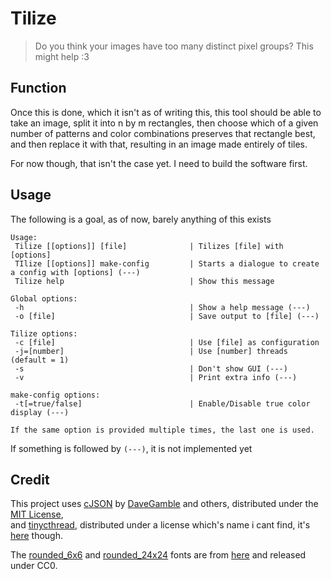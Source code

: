 # Tilize

> Do you think your images have too many distinct pixel groups? This might help :3

## Function

Once this is done, which it isn't as of writing this, this tool should be able to take an image,
split it into n by m rectangles, then choose which of a given number of patterns and color combinations
preserves that rectangle best, and then replace it with that, resulting in an image made entirely of tiles.

For now though, that isn't the case yet. I need to build the software first.

## Usage

The following is a goal, as of now, barely anything of this exists
```
Usage:
 Tilize [[options]] [file]              | Tilizes [file] with [options]
 TIlize [[options]] make-config         | Starts a dialogue to create a config with [options] (---)
 Tilize help                            | Show this message

Global options:
 -h                                     | Show a help message (---)
 -o [file]                              | Save output to [file] (---)

Tilize options:
 -c [file]                              | Use [file] as configuration
 -j=[number]                            | Use [number] threads (default = 1)
 -s                                     | Don't show GUI (---)
 -v                                     | Print extra info (---)

make-config options:
 -t[=true/false]                        | Enable/Disable true color display (---)

If the same option is provided multiple times, the last one is used.
```
If something is followed by `(---)`, it is not implemented yet

## Credit

This project uses [cJSON](https://github.com/DaveGamble/cJSON) by [DaveGamble](https://github.com/DaveGamble) and others, distributed under the [MIT License](https://github.com/DaveGamble/cJSON/blob/master/LICENSE),  
and [tinycthread](https://github.com/tinycthread/tinycthread), distributed under a license which's name i cant find, it's [here](https://github.com/tinycthread/tinycthread/blob/master/README.txt) though.

The [rounded_6x6](resources/round_6x6.png) and [rounded_24x24](resources/round_24x24.png) fonts are from [here](https://frostyfreeze.itch.io/pixel-bitmap-fonts-png-xml) and released under CC0.
